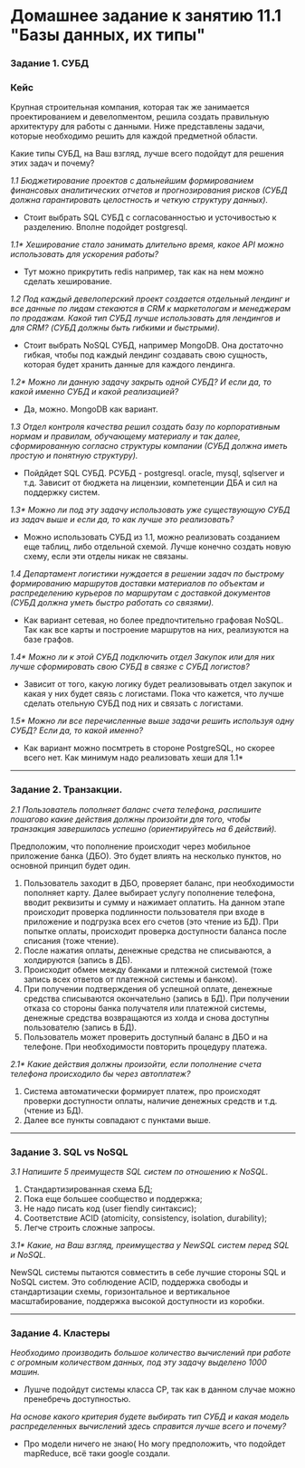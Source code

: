 # Домашнее задание к занятию 11.1 "Базы данных, их типы"

### Задание 1. СУБД

### Кейс
Крупная строительная компания, которая так же занимается проектированием и девелопментом, решила создать правильную архитектуру для работы с данными. Ниже представлены задачи, которые необходимо решить для каждой предметной области.

Какие типы СУБД, на Ваш взгляд, лучше всего подойдут для решения этих задач и почему? 
 
_1.1 Бюджетирование проектов с дальнейшим формированием финансовых аналитических отчетов и прогнозирования рисков (СУБД должна гарантировать целостность и четкую структуру данных)._

- Стоит выбрать SQL СУБД с согласованностью и усточивостью к разделению. Вполне подойдет postgresql.

_1.1* Хеширование стало занимать длительно время, какое API можно использовать для ускорения работы?_

- Тут можно прикрутить redis например, так как на нем можно сделать хеширование. 

_1.2 Под каждый девелоперский проект создается отдельный лендинг и все данные по лидам стекаются в CRM к маркетологам и менеджерам по продажам. Какой тип СУБД лучше использовать для лендингов и для CRM? (СУБД должны быть гибкими и быстрыми)._

- Стоит выбрать NoSQL СУБД, например MongoDB. Она достаточно гибкая, чтобы под каждый лендинг создавать свою сущность, которая будет хранить данные для каждого лендинга.

_1.2* Можно ли данную задачу закрыть одной СУБД? И если да, то какой именно СУБД и какой реализацией?_

- Да, можно. MongoDB как вариант.

_1.3 Отдел контроля качества решил создать базу по корпоративным нормам и правилам, обучающему материалу и так далее, сформированную согласно структуры компании (СУБД должна иметь простую и понятную структуру)._

- Пойдйдет SQL СУБД. РСУБД - postgresql. oracle, mysql, sqlserver и т.д. Зависит от бюджета на лицензии, компетенции ДБА и сил на поддержку систем.

_1.3* Можно ли под эту задачу использовать уже существующую СУБД из задач выше и если да, то как лучше это реализовать?_

- Можно использовать СУБД из 1.1, можно реализовать созданием еще таблиц, либо отдельной схемой. Лучше конечно создать новую схему, если эти отделы никак не связаны.

_1.4 Департамент логистики нуждается в решении задач по быстрому формированию маршрутов доставки материалов по объектам и распределению курьеров по маршрутам с доставкой документов (СУБД должна уметь быстро работать со связями)._

- Как вариант сетевая, но более предпочтительно графовая NoSQL. Так как все карты и построение маршрутов на них, реализуются на базе графов.

_1.4* Можно ли к этой СУБД подключить отдел Закупок или для них лучше сформировать свою СУБД в связке с СУБД логистов?_

- Зависит от того, какую логику будет реализовывать отдел закупок и какая у них будет связь с логистами. Пока что кажется, что лучше сделать отельную СУБД под них и связать с логистами.

_1.5* Можно ли все перечисленные выше задачи решить используя одну СУБД? Если да, то какой именно?_

- Как вариант можно посмтреть в стороне PostgreSQL, но скорее всего нет. Как минимум надо реализовать хеши для 1.1*

---

### Задание 2. Транзакции.

_2.1 Пользователь пополняет баланс счета телефона, распишите пошагово какие действия должны произойти для того, чтобы транзакция завершилась успешно (ориентируйтесь на 6 действий)._

Предположим, что пополнение происходит через мобильное приложение банка (ДБО). Это будет влиять на несколько пунктов, но основной принцип будет один.

1. Пользователь заходит в ДБО, проверяет баланс, при необходимости пополняет карту. Далее выбирает услугу пополнение телефона, вводит реквизиты и сумму и нажимает оплатить.
На данном этапе происходит проверка подлинности пользователя при входе в приложение и подгрузка всех его счетов (это чтение из БД). При попытке оплаты, происходит проверка доступности баланса после списания (тоже чтение).
1. После нажатия оплаты, денежные средства не списываются, а холдируются (запись в ДБ).
1. Происходит обмен между банками и плтежной системой (тоже запись всех ответов от платежной системы и банком).
1. При получении подтверждения об успешной оплате, денежные средства списываются окончательно (запись в БД).
При получении отказа со стороны банка получателя или платежной системы, денежные средства возвращаются из холда и снова доступны пользователю (запись в БД).
1. Пользователь может проверить доступный баланс в ДБО и на телефоне. При необходимости повторить процедуру платежа.

_2.1* Какие действия должны произойти, если пополнение счета телефона происходило бы через автоплатеж?_

1. Система автоматически формирует платеж, про происходят проверки доступности оплаты, наличие денежных средств и т.д. (чтение из БД).
1. Далее все пункты совпадают с пунктами выше.

---

### Задание 3. SQL vs NoSQL

_3.1 Напишите 5 преимуществ SQL систем по отношению к NoSQL._

1. Стандартизированная схема БД;
2. Пока еще большее сообщество и поддержка;
3. Не надо писать код (user fiendly синтаксис);
4. Соответствие ACID (atomicity, consistency, isolation, durability);
5. Легче строить сложные запросы.

_3.1* Какие, на Ваш взгляд, преимущества у NewSQL систем перед SQL и NoSQL._

NewSQL системы пытаются совместить в себе лучшие стороны SQL и NoSQL систем. Это соблюдение ACID, поддержка свободы и стандартизации схемы, горизонтальное и вертикальное масштабирование, поддержка высокой доступности из коробки.

---

### Задание 4. Кластеры

_Необходимо производить большое количество вычислений при работе с огромным количеством данных, под эту задачу выделено 1000 машин._

- Лушче подойдут системы класса CP, так как в данном случае можно пренебречь доступностью.

_На основе какого критерия будете выбирать тип СУБД и какая модель *распределенных вычислений* здесь справится лучше всего и почему?_

- Про модели ничего не знаю( Но могу предположить, что подойдет mapReduce, всё таки google создали.

